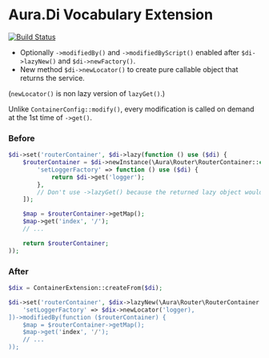 # Aura.Di Vocabulary Extension

[![Build Status](https://travis-ci.org/LapazPhp/Aura.Di-ext.svg?branch=master)](https://travis-ci.org/LapazPhp/Aura.Di-ext)

- Optionally `->modifiedBy()` and `->modifiedByScript()` enabled after `$di->lazyNew()` and `$di->newFactory()`.
- New method `$di->newLocator()` to create pure callable object that returns the service.

(`newLocator()` is non lazy version of `lazyGet()`.)

Unlike `ContainerConfig::modify()`, every modification is called on demand at the 1st time of `->get()`.

### Before

```php
$di->set('routerContainer', $di->lazy(function () use ($di) {
    $routerContainer = $di->newInstance(\Aura\Router\RouterContainer::class, [], [
        'setLoggerFactory' => function () use ($di) {
            return $di->get('logger');
        },
        // Don't use ->lazyGet() because the returned lazy object would be evaluated before injection.
    ]);

    $map = $routerContainer->getMap();
    $map->get('index', '/');
    // ...

    return $routerContainer;
));
```

### After

```php
$dix = ContainerExtension::createFrom($di);

$di->set('routerContainer', $dix->lazyNew(\Aura\Router\RouterContainer::class, [], [
    'setLoggerFactory' => $dix->newLocator('logger),
])->modifiedBy(function ($routerContainer) {
    $map = $routerContainer->getMap();
    $map->get('index', '/');
    // ...
));
```
